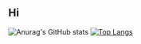## Hi
![Anurag's GitHub stats](https://github-readme-stats.vercel.app/api?username=MLCluanchar&hide=contribs,prs)
[![Top Langs](https://github-readme-stats.vercel.app/api/top-langs/?username=MLCluanchar&layout=compact)](https://github.com/anuraghazra/github-readme-stats)
<!--
**MLCluanchar/MLCluanchar** is a ✨ _special_ ✨ repository because its `README.md` (this file) appears on your GitHub profile.

Here are some ideas to get you started:

- 🔭 I’m currently working on ...
- 🌱 I’m currently learning ...
- 👯 I’m looking to collaborate on ...
- 🤔 I’m looking for help with ...
- 💬 Ask me about ...
- 📫 How to reach me: ...
- 😄 Pronouns: ...
- ⚡ Fun fact: ...
-->
